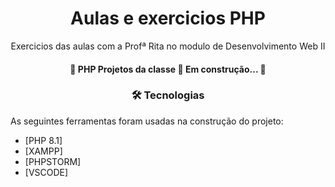 <h1 align="center">Aulas e exercicios PHP</h1>

<p align="center">Exercicios das aulas com a Profª Rita no modulo de Desenvolvimento Web II</p>
<h4 align="center"> 
	🚧 PHP Projetos da classe 🚀 Em construção...  🚧
</h4>
<h3 align="center">
    🛠 Tecnologias
</h3>

As seguintes ferramentas foram usadas na construção do projeto:
- [PHP 8.1]
- [XAMPP]
- [PHPSTORM]
- [VSCODE]
